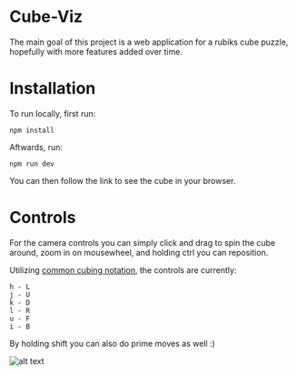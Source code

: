 # Cube-Viz
The main goal of this project is a web application for
a rubiks cube puzzle, hopefully with more features added 
over time.

# Installation
To run locally, first run:

```
npm install
```

Aftwards, run:

```
npm run dev
```

You can then follow the link to see the cube in your browser.

# Controls

For the camera controls you can simply click and drag to spin the cube around, zoom in on mousewheel, and holding ctrl you can reposition. 

Utilizing [common cubing notation](https://ruwix.com/the-rubiks-cube/notation/), the controls are currently:

```
h - L
j - U
k - D
l - R
u - F
i - B
```

By holding shift you can also do prime moves as well :)

![alt text](https://github.com/TheCrypticCanadian/Cube-Viz/blob/main/image.jpg?raw=true)